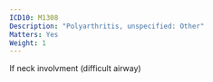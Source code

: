 ```yaml
---
ICD10: M1308
Description: "Polyarthritis, unspecified: Other"
Matters: Yes
Weight: 1
---
```

If neck involvment (difficult airway)

